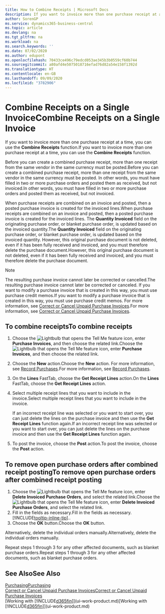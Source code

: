 ```yaml
---
title: How to Combine Receipts | Microsoft Docs
description: If you want to invoice more than one purchase receipt at a time, you can use the Combine Receipts function.
author: SorenGP
ms.service: dynamics365-business-central
ms.topic: article
ms.devlang: na
ms.tgt_pltfrm: na
ms.workload: na
ms.search.keywords: ''
ms.date: 07/02/2020
ms.author: edupont
ms.openlocfilehash: 70433ce496c79edcd053ae345b3b0559cf60b744
ms.sourcegitcommit: a80afd4e5075018716efad76d82a54e158f1392d
ms.translationtype: HT
ms.contentlocale: en-GB
ms.lasthandoff: 09/09/2020
ms.locfileid: "3782906"
---
```

# <a name="combine-receipts-on-a-single-invoice"></a><span data-ttu-id="be0db-103">Combine Receipts on a Single Invoice</span><span class="sxs-lookup"><span data-stu-id="be0db-103">Combine Receipts on a Single Invoice</span></span>

<span data-ttu-id="be0db-104">If you want to invoice more than one purchase receipt at a time, you can use the **Combine Receipts** function.</span><span class="sxs-lookup"><span data-stu-id="be0db-104">If you want to invoice more than one purchase receipt at a time, you can use the **Combine Receipts** function.</span></span>  

<span data-ttu-id="be0db-105">Before you can create a combined purchase receipt, more than one receipt from the same vendor in the same currency must be posted.</span><span class="sxs-lookup"><span data-stu-id="be0db-105">Before you can create a combined purchase receipt, more than one receipt from the same vendor in the same currency must be posted.</span></span> <span data-ttu-id="be0db-106">In other words, you must have filled in two or more purchase orders and posted them as received, but not invoiced.</span><span class="sxs-lookup"><span data-stu-id="be0db-106">In other words, you must have filled in two or more purchase orders and posted them as received, but not invoiced.</span></span>  

<span data-ttu-id="be0db-107">When purchase receipts are combined on an invoice and posted, then a posted purchase invoice is created for the invoiced lines.</span><span class="sxs-lookup"><span data-stu-id="be0db-107">When purchase receipts are combined on an invoice and posted, then a posted purchase invoice is created for the invoiced lines.</span></span> <span data-ttu-id="be0db-108">The **Quantity Invoiced** field on the originating purchase order, or blanket purchase order, is updated based on the invoiced quantity.</span><span class="sxs-lookup"><span data-stu-id="be0db-108">The **Quantity Invoiced** field on the originating purchase order, or blanket purchase order, is updated based on the invoiced quantity.</span></span> <span data-ttu-id="be0db-109">However, this original purchase document is not deleted, even if it has been fully received and invoiced, and you must therefore delete the purchase document.</span><span class="sxs-lookup"><span data-stu-id="be0db-109">However, this original purchase document is not deleted, even if it has been fully received and invoiced, and you must therefore delete the purchase document.</span></span>  

> [!NOTE]
> <span data-ttu-id="be0db-110">The resulting purchase invoice cannot later be corrected or cancelled.</span><span class="sxs-lookup"><span data-stu-id="be0db-110">The resulting purchase invoice cannot later be corrected or canceled.</span></span> <span data-ttu-id="be0db-111">If you want to modify a purchase invoice that is created in this way, you must use purchase credit memos.</span><span class="sxs-lookup"><span data-stu-id="be0db-111">If you want to modify a purchase invoice that is created in this way, you must use purchase credit memos.</span></span> <span data-ttu-id="be0db-112">For more information, see [Correct or Cancel Unpaid Purchase Invoices](purchasing-how-correct-cancel-unpaid-purchase-invoices.md).</span><span class="sxs-lookup"><span data-stu-id="be0db-112">For more information, see [Correct or Cancel Unpaid Purchase Invoices](purchasing-how-correct-cancel-unpaid-purchase-invoices.md).</span></span>

## <a name="to-combine-receipts"></a><span data-ttu-id="be0db-113">To combine receipts</span><span class="sxs-lookup"><span data-stu-id="be0db-113">To combine receipts</span></span>

1. <span data-ttu-id="be0db-114">Choose the ![Lightbulb that opens the Tell Me feature](media/ui-search/search_small.png "Tell me what you want to do") icon, enter **Purchase Invoices**, and then choose the related link.</span><span class="sxs-lookup"><span data-stu-id="be0db-114">Choose the ![Lightbulb that opens the Tell Me feature](media/ui-search/search_small.png "Tell me what you want to do") icon, enter **Purchase Invoices**, and then choose the related link.</span></span>  
2. <span data-ttu-id="be0db-115">Choose the **New** action.</span><span class="sxs-lookup"><span data-stu-id="be0db-115">Choose the **New** action.</span></span> <span data-ttu-id="be0db-116">For more information, see [Record Purchases](purchasing-how-record-purchases.md).</span><span class="sxs-lookup"><span data-stu-id="be0db-116">For more information, see [Record Purchases](purchasing-how-record-purchases.md).</span></span>  
3. <span data-ttu-id="be0db-117">On the **Lines** FastTab, choose the **Get Receipt Lines** action.</span><span class="sxs-lookup"><span data-stu-id="be0db-117">On the **Lines** FastTab, choose the **Get Receipt Lines** action.</span></span>  
4. <span data-ttu-id="be0db-118">Select multiple receipt lines that you want to include in the invoice.</span><span class="sxs-lookup"><span data-stu-id="be0db-118">Select multiple receipt lines that you want to include in the invoice.</span></span>  

    <span data-ttu-id="be0db-119">If an incorrect receipt line was selected or you want to start over, you can just delete the lines on the purchase invoice and then use the **Get Receipt Lines** function again.</span><span class="sxs-lookup"><span data-stu-id="be0db-119">If an incorrect receipt line was selected or you want to start over, you can just delete the lines on the purchase invoice and then use the **Get Receipt Lines** function again.</span></span>  
5. <span data-ttu-id="be0db-120">To post the invoice, choose the **Post** action.</span><span class="sxs-lookup"><span data-stu-id="be0db-120">To post the invoice, choose the **Post** action.</span></span>  

## <a name="to-remove-open-purchase-orders-after-combined-receipt-posting"></a><span data-ttu-id="be0db-121">To remove open purchase orders after combined receipt posting</span><span class="sxs-lookup"><span data-stu-id="be0db-121">To remove open purchase orders after combined receipt posting</span></span>

1. <span data-ttu-id="be0db-122">Choose the ![Lightbulb that opens the Tell Me feature](media/ui-search/search_small.png "Tell me what you want to do") icon, enter **Delete Invoiced Purchase Orders**, and select the related link.</span><span class="sxs-lookup"><span data-stu-id="be0db-122">Choose the ![Lightbulb that opens the Tell Me feature](media/ui-search/search_small.png "Tell me what you want to do") icon, enter **Delete Invoiced Purchase Orders**, and select the related link.</span></span>  
2. <span data-ttu-id="be0db-123">Fill in the fields as necessary.</span><span class="sxs-lookup"><span data-stu-id="be0db-123">Fill in the fields as necessary.</span></span> [!INCLUDE[tooltip-inline-tip](includes/tooltip-inline-tip_md.md)]<span data-ttu-id="be0db-124">.</span><span class="sxs-lookup"><span data-stu-id="be0db-124">.</span></span>
3. <span data-ttu-id="be0db-125">Choose the **OK** button.</span><span class="sxs-lookup"><span data-stu-id="be0db-125">Choose the **OK** button.</span></span>  

<span data-ttu-id="be0db-126">Alternatively, delete the individual orders manually.</span><span class="sxs-lookup"><span data-stu-id="be0db-126">Alternatively, delete the individual orders manually.</span></span>

<span data-ttu-id="be0db-127">Repeat steps 1 through 3 for any other affected documents, such as blanket purchase orders.</span><span class="sxs-lookup"><span data-stu-id="be0db-127">Repeat steps 1 through 3 for any other affected documents, such as blanket purchase orders.</span></span>

## <a name="see-also"></a><span data-ttu-id="be0db-128">See Also</span><span class="sxs-lookup"><span data-stu-id="be0db-128">See Also</span></span>

[<span data-ttu-id="be0db-129">Purchasing</span><span class="sxs-lookup"><span data-stu-id="be0db-129">Purchasing</span></span>](purchasing-manage-purchasing.md)  
[<span data-ttu-id="be0db-130">Correct or Cancel Unpaid Purchase Invoices</span><span class="sxs-lookup"><span data-stu-id="be0db-130">Correct or Cancel Unpaid Purchase Invoices</span></span>](purchasing-how-correct-cancel-unpaid-purchase-invoices.md)  
<span data-ttu-id="be0db-131">[Working with [!INCLUDE[d365fin](includes/d365fin_md.md)]](ui-work-product.md)</span><span class="sxs-lookup"><span data-stu-id="be0db-131">[Working with [!INCLUDE[d365fin](includes/d365fin_md.md)]](ui-work-product.md)</span></span>  
